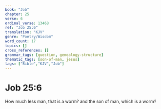 ```yaml
---
book: "Job"
chapter: 25
verse: 6
ordinal_verse: 13468
ref: "Job 25:6"
translation: "KJV"
genre: "Poetry/Wisdom"
word_count: 17
topics: []
cross_references: []
grammar_tags: [question, genealogy-structure]
thematic_tags: [son-of-man, jesus]
tags: ["Bible","KJV","Job"]
---
```


# Job 25:6

How much less man, that is a worm? and the son of man, which is a worm?
